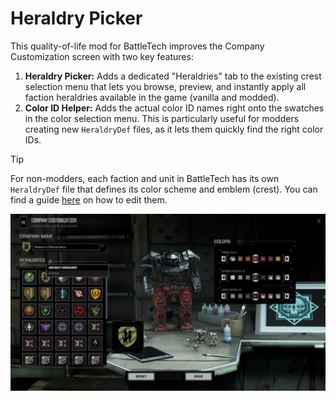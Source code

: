 # Heraldry Picker

This quality-of-life mod for BattleTech improves the Company Customization screen with two key features:

1. **Heraldry Picker:** Adds a dedicated "Heraldries" tab to the existing crest selection menu that lets you browse, preview, and instantly apply all faction heraldries available in the game (vanilla and modded).
2. **Color ID Helper:** Adds the actual color ID names right onto the swatches in the color selection menu. This is particularly useful for modders creating new `HeraldryDef` files, as it lets them quickly find the right color IDs.

> [!TIP]
> For non-modders, each faction and unit in BattleTech has its own `HeraldryDef` file that defines its color scheme and emblem (crest). You can find a guide [here](https://steamcommunity.com/sharedfiles/filedetails/?id=2638707115) on how to edit them.

![Heraldry Picker Screenshot](heraldry.png)
